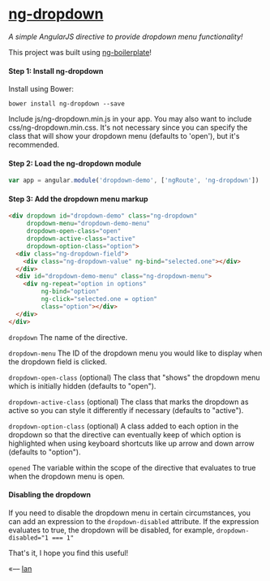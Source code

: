 # [ng-dropdown](http://ianwalter.github.io/ng-dropdown/)
*A simple AngularJS directive to provide dropdown menu functionality!*

This project was built using [ng-boilerplate](https://github.com/ianwalter/ng-boilerplate)!

#### Step 1: Install ng-dropdown

Install using Bower:

```
bower install ng-dropdown --save
```

Include js/ng-dropdown.min.js in your app. You may also want to include css/ng-dropdown.min.css. It's not necessary
since you can specify the class that will show your dropdown menu (defaults to 'open'), but it's recommended.

#### Step 2: Load the ng-dropdown module

```javascript
var app = angular.module('dropdown-demo', ['ngRoute', 'ng-dropdown'])
```

#### Step 3: Add the dropdown menu markup

```html
<div dropdown id="dropdown-demo" class="ng-dropdown"
     dropdown-menu="dropdown-demo-menu"
     dropdown-open-class="open"
     dropdown-active-class="active"
     dropdown-option-class="option">
  <div class="ng-dropdown-field">
    <div class="ng-dropdown-value" ng-bind="selected.one"></div>
  </div>
  <div id="dropdown-demo-menu" class="ng-dropdown-menu">
    <div ng-repeat="option in options"
         ng-bind="option"
         ng-click="selected.one = option"
         class="option"></div>
  </div>
</div>
```

```dropdown``` The name of the directive.

```dropdown-menu``` The ID of the dropdown menu you would like to display when the dropdown field is clicked.

```dropdown-open-class``` (optional) The class that "shows" the dropdown menu which is initially hidden (defaults to 
"open").

```dropdown-active-class``` (optional) The class that marks the dropdown as active so you can style it differently if
necessary (defaults to "active").

```dropdown-option-class``` (optional) A class added to each option in the dropdown so that the directive can 
eventually keep of which option is highlighted when using keyboard shortcuts like up arrow and down arrow (defaults to 
"option").

```opened``` The variable within the scope of the directive that evaluates to true when the dropdown menu is open.


#### Disabling the dropdown

If you need to disable the dropdown menu in certain circumstances, you can add an expression to the
 ```dropdown-disabled``` attribute. If the expression evaluates to true, the dropdown will be
 disabled, for example, ```dropdown-disabled="1 === 1"```

That's it, I hope you find this useful!

«–– [Ian](http://ianvonwalter.com)
